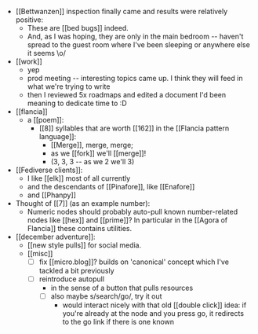 - [[Bettwanzen]] inspection finally came and results were relatively positive:
  - These are [[bed bugs]] indeed.
  - And, as I was hoping, they are only in the main bedroom -- haven't spread to the guest room where I've been sleeping or anywhere else it seems \o/
- [[work]]
  - yep
  - prod meeting -- interesting topics came up. I think they will feed in what we're trying to write
  - then I reviewed 5x roadmaps and edited a document I'd been meaning to dedicate time to :D
- [[flancia]]
  - a [[poem]]:
    - [[8]] syllables that are worth [[162]] in the [[Flancia pattern language]]:
      - [[Merge]], merge, merge;
      - as we [[fork]] we'll [[merge]]!
      - (3, 3, 3 -- as we 2 we'll 3)
- [[Fediverse clients]]:
  - I like [[elk]] most of all currently
  - and the descendants of [[Pinafore]], like [[Enafore]]
  - and [[Phanpy]]
- Thought of [[7]] (as an example number):
  - Numeric nodes should probably auto-pull known number-related nodes like [[hex]] and [[prime]]? In particular in the [[Agora of Flancia]] these contains utilities.
- [[december adventure]]:
  - [[new style pulls]] for social media.
  - [[misc]]
    - [ ] fix [[micro.blog]]? builds on 'canonical' concept which I've tackled a bit previously
    - [ ] reintroduce autopull
      - in the sense of a button that pulls resources
      - [ ] also maybe s/search/go/, try it out
        - would interact nicely with that old [[double click]] idea: if you're already at the node and you press go, it redirects to the go link if there is one known
